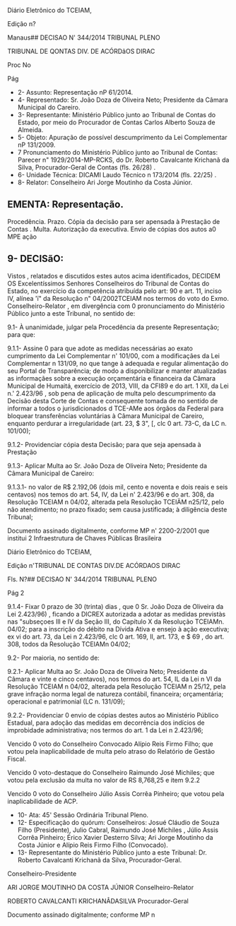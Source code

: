 Diário Eletrônico do TCEIAM,

Edição n?

Manaus## DECISAO N' 344/2014 TRIBUNAL PLENO

TRIBUNAL DE QONTAS DIV. DE ACÓRDãOS DIRAC

Proc No

Pág

- 2- Assunto: Representação nP 61/2014.
- 4- Representado: Sr. João Doza de Oliveira Neto; Presidente da Câmara Municipal do Careiro.
- 3- Representante: Ministério Público junto ao Tribunal de Contas do Estado, por meio do Procurador de Contas Carlos Alberto Souza de Almeida.
- 5- Objeto: Apuração de possível descumprimento da Lei Complementar nP 131/2009.
- 7 Pronunciamento do Ministério Público junto ao Tribunal de Contas: Parecer n" 1929/2014-MP-RCKS, do Dr. Roberto Cavalcante Krichanã da Silva, Procurador-Geral de Contas (fls. 26/28) .
- 6- Unidade Técnica: DICAMI Laudo Técnico n 173/2014 (fls. 22/25) .
- 8- Relator: Conselheiro Ari Jorge Moutinho da Costa Júnior.

## EMENTA: Representação.

Procedência. Prazo. Cópia da decisão para ser apensada à Prestação de Contas . Multa. Autorização da executiva. Envio de cópias dos autos a0 MPE ação

## 9- DECISãO:

Vistos ,  relatados e discutidos   estes autos acima identificados, DECIDEM OS Excelentíssimos Senhores Conselheiros do Tribunal de Contas do Estado, no exercício da competência atribuída pelo art: 90 e art. 11, inciso IV, alínea 'ï" da Resolução n" 04/2002TCEIAM nos termos do voto do Exmo. Conselheiro-Relator , em divergência com 0 pronunciamento do Ministério Público junto a este Tribunal, no sentido de:

9.1- À unanimidade, julgar pela Procedência da presente Representação; para que:

9.1.1- Assine 0 para que adote as medidas necessárias ao exato cumprimento da Lei  Complementar n' 101/00, com a modificaçães da Lei Complementar n 131/09, no que tange à adequada e regular alimentação do seu Portal de Transparência; de modo a disponibilizar e manter atualizadas as informaçães sobre a execução  orçamentária e financeira da   Câmara Municipal de Humaitá, exercício de 2013, VIII, da CFI89 e do art. 1 XII, da Lei n.' 2.423/96 , sob pena de aplicação de multa pelo descumprimento da Decisão desta Corte de Contas e consequente tomada de no sentido de informar a todos o jurisdicionados d TCE-AMe aos órgãos da Federal para bloquear transferências voluntárias à Câmara Municipal de Careiro, enquanto perdurar a irregularidade (art. 23, $ 3", [, clc 0 art. 73-C, da LC n. 101/00);

9.1.2- Providenciar cópia desta Decisão; para que seja apensada à Prestação

9.1.3- Aplicar Multa ao Sr. João Doza de Oliveira Neto; Presidente da Câmara Municipal de Careiro:

9.1.3.1- no valor de R$ 2.192,06 (dois mil, cento e noventa e dois reais e seis centavos) nos temos do art. 54, IV, da Lei n' 2.423/96 e do art. 308, da Resolução TCEIAM n 04/02, alterada pela Resolução TCEIÄM n25/12, pelo não atendimento; no prazo fixado; sem causa justificada; à diligência deste Tribunal;

Documento assinado digitalmente, conforme MP n' 2200-2/2001 que institui 2 Infraestrutura de Chaves Públicas Brasileira

Diário Eletrônico do TCEIAM,

Edição n'TRIBUNAL DE CONTAS DIV.DE ACÓRDAOS DIRAC

Fls. N?## DECISAO N' 344/2014 TRIBUNAL PLENO

Pág 2

9.1.4- Fixar 0 prazo de 30 (trinta) dias , que 0 Sr. João Doza de Oliveira da Lei 2.423/96) , ficando a DICREX autorizada a adotar as medidas previstàs nas "subseçoes Ill e IV da Seção III, do Capítulo X da Resolução TCEIAMn. 04/02; para a inscrição do débito na Dívida Ativa e ensejo à ação executiva; ex vi do art. 73, da Lei n 2.423/96, clc 0 art. 169, Il, art. 173, e $ 69 , do art. 308, todos da Resolução TCEIAMn 04/02;

9.2- Por maioria, no sentido de:

9.2.1- Aplicar Multa ao Sr. João Doza de Oliveira Neto; Presidente da Câmara e vinte e cinco centavos), nos termos do art. 54, IL da Lei n VI da Resolução TCEIAM n 04/02, alterada   pela Resolução TCEIAM n 25/12, pela grave infração norma legal de natureza contábil, financeira; orçamentária;   operacional e patrimonial (LC n. 131/09);

9.2.2- Providenciar 0 envio de cópias destes autos ao Ministério Público Estadual, para adoção das medidas em decorrência dos indícios de improbidade administrativa; nos termos do art. 1 da Lei n 2.423/96;

Vencido 0 voto do Conselheiro Convocado Alípio Reis Firmo Filho; que votou pela inaplicabilidade de multa pelo atraso do Relatório de Gestão Fiscal.

Vencido 0 voto-destaque do Conselheiro Raimundo José Michiles; que votou pela exclusão da multa no valor de RS 8,768,25 e item 9.2.2

Vencido 0 voto do Conselheiro Júlio Assis Corrêa   Pinheiro;   que votou  pela inaplicabilidade de ACP.

- 10- Ata: 45' Sessão Ordinária Tribunal Pleno.
- 12- Especificação do quórum: Conselheiros: Josué Cláudio de Souza Filho (Presidente), Julio Cabral, Raimundo José Michiles , Júlio Assis Corrêa Pinheiro; Érico Xavier Desterro Silva; Ari Jorge Moutinho da Costa Júnior e Alípio Reis Firmo Filho (Convocado).
- 13- Representante do Ministério Público junto a este Tribunal: Dr. Roberto Cavalcanti Krichanã da Silva, Procurador-Geral.

Conselheiro-Presidente

ARI JORGE MOUTINHO DA COSTA JÚNIOR Conselheiro-Relator

ROBERTO CAVALCANTI KRICHANÂDASILVA Procurador-Geral

Documento assinado digitalmente; conforme MP n